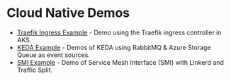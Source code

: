 # Cloud Native Demos

* [Traefik Ingress Example](https://github.com/clarenceb/traefik-ingress-example) - Demo using the Traefik ingress controller in AKS.
* [KEDA Example](https://github.com/clarenceb/cloud-native-demos/tree/master/keda-script) - Demos of KEDA using RabbitMQ & Azure Storage Queue as event sources.
* [SMI Example](https://github.com/clarenceb/cloud-native-demos/tree/master/smi-script) - Demo of Service Mesh Interface (SMI) with Linkerd and Traffic Split.